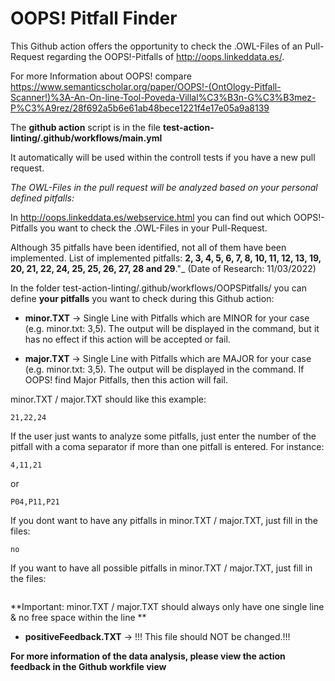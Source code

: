 # OOPS! Pitfall Finder

This Github action offers the opportunity to check the .OWL-Files of an Pull-Request regarding the OOPS!-Pitfalls of http://oops.linkeddata.es/. 

For more Information about OOPS! compare https://www.semanticscholar.org/paper/OOPS!-(OntOlogy-Pitfall-Scanner!)%3A-An-On-line-Tool-Poveda-Villal%C3%B3n-G%C3%B3mez-P%C3%A9rez/28f692a5b6e61ab48bece1221f4e17e05a9a8139 

The **github action** script is in the file **test-action-linting/.github/workflows/main.yml**

It automatically will be used within the controll tests if you have a new pull request. 

_The OWL-Files in the pull request will be analyzed based on your personal defined pitfalls:_

In http://oops.linkeddata.es/webservice.html you can find out which OOPS!-Pitfalls you want to check the .OWL-Files in your Pull-Request. 

Although 35 pitfalls have been identified, not all of them have been implemented. List of implemented pitfalls: **2, 3, 4, 5, 6, 7, 8, 10, 11, 12, 13, 19, 20, 21, 22, 24, 25, 25, 26, 27, 28 and 29**."_ (Date of Research: 11/03/2022)

In the folder test-action-linting/.github/workflows/OOPSPitfalls/ you can define **your pitfalls** you want to check during this Github action: 

- **minor.TXT** -> Single Line with Pitfalls which are MINOR for your case (e.g. minor.txt: 3,5). The output will be displayed in the command, but it has no effect if this action will be accepted or fail.  

- **major.TXT** -> Single Line with Pitfalls which are MAJOR for your case (e.g. minor.txt: 3,5). The output will be displayed in the command. If OOPS! find Major Pitfalls, then this action will fail. 

minor.TXT / major.TXT should like this example: 
```
21,22,24
```

If the user just wants to analyze some pitfalls, just enter the number of the pitfall with a coma separator if more than one pitfall is entered. For instance: 
```
4,11,21
```

or

```
P04,P11,P21
```

If you dont want to have any pitfalls in minor.TXT / major.TXT, just fill in the files:
```
no
```

If you want to have all possible pitfalls in minor.TXT / major.TXT, just fill in the files:
```

```

**Important: minor.TXT / major.TXT should always only have one single line & no free space within the line
**
- **positiveFeedback.TXT** -> !!! This file should NOT be changed.!!!

**For more information of the data analysis, please view the action feedback in the Github workfile view**
